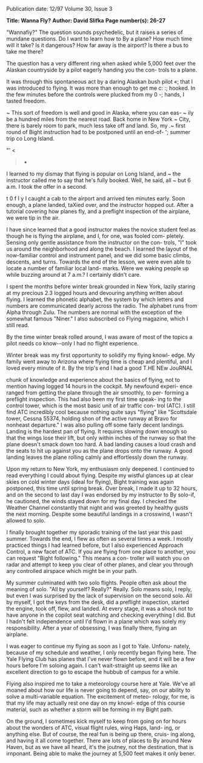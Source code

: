 Publication date: 12/97
Volume 30, Issue 3

**Title: Wanna Fly?**
**Author: David Slifka**
**Page number(s): 26-27**

"Wannafiy?" 
The question sounds psychedelic, but it raises a series of mundane 
questions. Do I want to learn how to By a plane? How much time will 
it take? Is it dangerous? How far away is the airport? Is there a bus to 
take me there? 

The question has a very different ring when asked while 5,000 feet 
over the Alaskan countryside by a pilot eagerly handing you the con-
trols to a plane. 

It was through this spontaneous act by a daring Alaskan bush pilot 
«; that I was introduced to flying. It was more than enough to get me 
c: :; hooked. In the few minutes before the controls were plucked from my 
0 -; hands, I tasted freedom. 

~ 
This sort of freedom is well and good in Alaska, where you can eas-
~ ily be a hundred miles from the nearest road. Back home in New York 
~ City, there is barely room to park, much less take off and land. So, my 
.~ first round of Bight instruction had to be postponed until an end-of-
'; summer trip co Long Island. 

"' 
< 
>-
I learned to my dismay that flying is popular on Long Island, and 
~ the instructor called me to say that he's fully booked. Well, he said, all 
~ but 6 a.m. I took the offer in a second. 

t 0 
f I y
I caught a cab to the airport and arrived ten minutes early. Soon 
enough, a plane landed, taXied over, and the instructor hopped out. 
After a tutorial covering how planes fly, and a preflight inspection of the 
airplane, we were tip in the air. 

I have since learned that a good instructor makes the novice student 
feel as though he is flying the airplane, and I, for one, was fooled com-
pletely. Sensing only gentle assistance from the instructor on the con-
trols, "I" took us around the neighborhood and along the beach. I 
learned the layout of the now-familiar control and instrument panel, 
and we did some basic climbs, descents, and turns. Towards the end of 
the lesson, we were even able to locate a number of familiar local land-
marks. Were we waking people up while buzzing around at 7 a.m.? I 
certainly didn't care. 

I spent the months before winter break grounded in New York, 
lazily staring at my precious 2.3 logged hours and devouring anything 
written about flying. I learned the phonetic alphabet, the system by 
which letters and numbers are communicated dearly across the radio. 
The alphabet runs from Alpha through Zulu. The numbers are normal 
with the exception of the somewhat famous "Niner." I also subscribed 
co Flying magazine, which I still read. 

By the time winter break rolled around, I was aware of most of the 
topics a pilot needs co know--only I had no flight experience. 

Winter break was my first opportunity to solidify my flying knowl-
edge. My family went away to Arizona where flying time is cheap and 
plentiful, and I loved every minute of it. By the trip's end I had a good 
T.HE NEw JouRNAL 

chunk of knowledge and experience about the basics of flying, not to 
mention having logged 14 hours in the cockpit. My newfound experi-
ence ranged from getting the plane through the air smoothly, to per-
forming a preflight inspection. This had also been my first time speak-
ing to the control tower, which is the most basic unit of air traffic con-
trol (ATC). I still find ATC incredibly cool because nothing quite says 
"flying" like "Scottsdale tower, Cessna 55374, holding shon of the 
active runway at Bravo for nonheast departure." I was also pulling off 
some fairly decent landings. Landing is the hardest pan of flying. It 
requires slowing down enough so that the wings lose their lift, but only 
within inches of the runway so that the plane doesn't smack down too 
hard. A bad landing causes a loud crash and the seats to hit up against 
you as the plane drops onto the runway. A good landing leaves the 
plane rolling calmly and effortlessly down the runway. 

Upon my return to New York, my enthusiasm only deepened. I 
continued to read everything I could about flying. Despite my wistful 
glances up at clear skies on cold winter days (ideal for flying), Bight 
training was again postponed, this time until spring break. Over break, 
I made it up to 32 hours, and on the second to last day I was endorsed 
by my instructor to By solo-if, he cautioned, the winds stayed down 
for my final day. I checked the Weather Channel constantly that night 
and was greeted by healthy gusts the next morning. Despite some 
beautiful landings in a crosswind, I wasn't allowed to solo. 

I finally brought together my sporadic training of the last year this 
past summer. Towards the end, I flew as often as several times a week. I 
mostly practiced things I had learned before, but I also experienced 
Approach Control, a new facet of ATC. If you are flying from one 
place to another, you can request "Bight following." This means a con-
troller will watch you on radar and attempt to keep you clear of other 
planes, and clear you through any controlled airspace which might be 
in your path. 

My summer culminated with two solo flights. People often ask 
about the meaning of solo. "All by yourself? Really?" Really. Solo means 
solo, I reply, but even I was surprised by the lack of supervision on the 
second solo. All by myself, I got the keys from the desk, did a preflight 
inspection, started the engine, took off, flew, and landed. At every stage, 
it was a shock not to have anyone in the copilot seat watching and 
checking everything I did. But I hadn't felt independence until I'd 
flown in a plane which was solely my responsibility. After a year of 
obsessing, I was finally there, flying an airplane. 

I was eager to continue my flying as soon as I got to Yale. Unfonu-
nately, because of my schedule and weather, I only recently began flying 
here. The Yale Flying Club has planes that I've never flown before, and 
it will be a few hours before I'm soloing again. I can't wait-straight up 
seems like an excellent direction to go to escape the hubbub of campus 
for a while. 

Flying also inspired me to take a meteorology course here at Yale. 
We've all moaned about how our life is never going to depend, say, on 
our ability to solve a multi-variable equation. The excitement of meteo-
rology, for me, is that my life may actually rest one day on my knowl-
edge of this course material, such as whether a storm will be forming in 
my Bight path. 

On the ground, I sometimes kick myself to keep from going on for 
hours about the wonders of ATC, visual flight rules, wing Haps, land-
ing, or anything else. But of course, the real fun is being up there, cruis-
ing along, and having it all come together. There are lots of places to By 
around New Haven, but as we have all heard, it's the joutney, not the 
destination, that is irnponant. Being able to make the journey at 5,500 
feet makes it only bener.